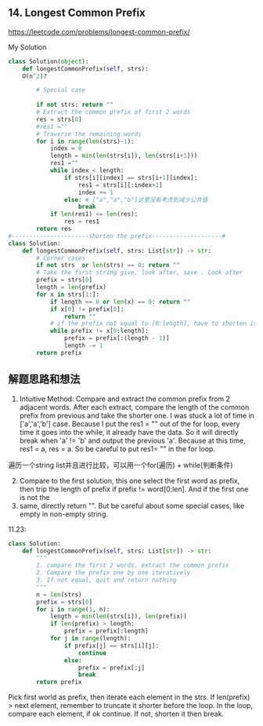 ## 14. Longest Common Prefix

https://leetcode.com/problems/longest-common-prefix/

My Solution

```python
class Solution(object):
    def longestCommonPrefix(self, strs):
    O(n^2)?

        # Special case
     
        if not strs: return ""
        # Extract the common prefix of first 2 words
        res = strs[0]
        #res1 =""
        # Traverse the remaining words
        for i in range(len(strs)-1):
            index = 0
            length = min(len(strs[i]), len(strs[i+1]))
            res1 =""
            while index < length:
                if strs[i][index] == strs[i+1][index]:
                    res1 = strs[i][:index+1]
                    index += 1
                else: # ["a","a","b"]这里没有考虑到减少公共值                    
                    break
            if len(res1) <= len(res):
                res = res1
        return res
#----------------------shorten the prefix--------------------#
class Solution:
    def longestCommonPrefix(self, strs: List[str]) -> str:
        # Corner cases
        if not strs  or len(strs) == 0: return ""
        # Take the first string give, look after, save . Look after
        prefix = strs[0]
        length = len(prefix)
        for x in strs[1:]:
            if length == 0 or len(x) == 0: return ""
            if x[0] != prefix[0]:
                return ""
            # if the prefix not equal to [0:length], have to shorten it
            while prefix != x[0:length]:
                prefix = prefix[:(length - 1)]
                length -= 1
        return prefix
```

## 解题思路和想法
1. Intuitive Method: Compare and extract the common prefix from 2 adjacent words. After each extract, compare the length of the common prefix from previous and
take the shorter one. I was stuck a lot of time in ['a','a','b'] case. Because I put the res1 = "" out of the for loop, every time it goes into the while, it 
already have the data. So it will directly break when 'a' != 'b' and output the previous 'a'. Because at this time, res1 = a, res = a. So be careful to put 
res1= "" in the for loop.

遍历一个string list并且进行比较，可以用一个for(遍历) + while(判断条件)

2. Compare to the first solution, this one select the first word as prefix, then trip the length of prefix if prefix != word[0:len]. And if the first one is not the
3. same, directly return "". But be careful about some special cases, like empty in non-empty string.

11.23:

```python
class Solution:
    def longestCommonPrefix(self, strs: List[str]) -> str:    
        """
        1. compare the first 2 words, extract the common prefix
        2. Compare the prefix one by one iteratively
        3. If not equal, quit and return nothing
        """      
        n = len(strs)
        prefix = strs[0]
        for i in range(1, n):           
            length = min(len(strs[i]), len(prefix))            
            if len(prefix) > length:
                prefix = prefix[:length] 
            for j in range(length):     
                if prefix[j] == strs[i][j]:
                    continue
                else:
                    prefix = prefix[:j]
                    break 
        return prefix 

```
Pick first world as prefix, then iterate each element in the strs. If len(prefix) > next element, remember to truncate it shorter before the loop.
In the loop, compare each element, if ok continue. If not, shorten it then break.
